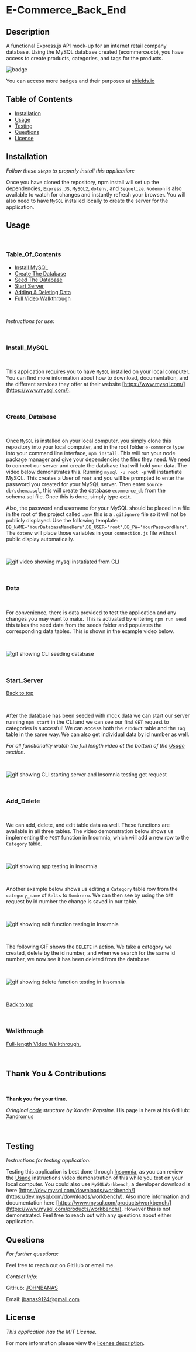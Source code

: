# E-Commerce_Back_End

## Description

A functional Express.js API mock-up for an internet retail company database. Using the MySQL database created (ecommerce.db), you have access to create products, categories, and tags for the products.   

![badge](https://img.shields.io/badge/license-MITLicense-brightorange)

You can access more badges and their purposes at [shields.io](https://shields.io)

## Table of Contents
  * [Installation](#installation)
  * [Usage](#usage)
  * [Testing](#testing)
  * [Questions](#questions)
  * [License](#license)
    
    
## Installation
    
  _Follow these steps to properly install this application:_

  Once you have cloned the repository, npm install will set up the dependencies, `Express.JS`, `MySQL2`, `dotenv`, and `Sequelize`. `Nodemon` is also available to watch for changes and instantly refresh your browser. You will also need to have `MySQL` installed locally to create the server for the application. 
      
## Usage

  <p>&nbsp</p>

  ### Table_Of_Contents
  * [Install MySQL](#Install_MySQL)
  * [Create The Database](#Create_Database)
  * [Seed The Database](#Data)
  * [Start Server](#Start_Server)
  * [Adding & Deleting Data](#Add_Delete)
  * [Full Video Walkthrough](#Walkthrough)

  <p>&nbsp</p>

  _Instructions for use:_

  <p>&nbsp</p>

  ### Install_MySQL

  <p>&nbsp</p>

  This application requires you to have `MySQL` installed on your local computer. You can find more information about how to download, documentation, and the different services they offer at their website [https://www.mysql.com/](https://www.mysql.com/). 

  <p>&nbsp</p>

  ### Create_Database

  <p>&nbsp</p>

  Once `MySQL` is installed on your local computer, you simply clone this repository into your local computer, and in the root folder `e-commerce` type into your command line interface, `npm install`. This will run your node package manager and give your dependencies the files they need. We need to connect our server and create the database that will hold your data. The video below demonstrates this. Running `mysql -u root -p` will instantiate MySQL. This creates a User of `root` and you will be prompted to enter the password you created for your MySQL server. Then enter `source db/schema.sql`, this will create the database `ecommerce_db` from the schema.sql file. Once this is done, simply type `exit`.

  Also, the password and username for your MySQL should be placed in a file in the root of the project called `.env` this is a `.gitignore` file so it will not be publicly displayed. Use the following template: `DB_NAME='YourDatabaseNameHere'`,`DB_USER='root'`,`DB_PW='YourPasswordHere'`. The `dotenv` will place those variables in your `connection.js` file without public display automatically.

  <p>&nbsp</p>

  ![gif video showing mysql instatiated from CLI](assets/images/e-commerce_walkthrough_1.gif)

  <p>&nbsp</p>

  ### Data

  <p>&nbsp</p>

  For convenience, there is data provided to test the application and any changes you may want to make. This is activated by entering `npm run seed` this takes the seed data from the seeds folder and populates the corresponding data tables. This is shown in the example video below.

  <p>&nbsp</p>

  ![gif showing CLI seeding database](assets/images/e-commerce_walkthrough_2.gif)

  <p>&nbsp</p>

  ### Start_Server

  [Back to top](#E-Commerce_Back_End)

  <p>&nbsp</p>

  After the database has been seeded with mock data we can start our server running `npm start` in the CLI and we can see our first `GET` request to categories is succesful! We can access both the `Product` table and the `Tag` table in the same way. We can also get individual data by id number as well.

  _For all functionality watch the full length video at the bottom of the [Usage](#Walkthrough) section._

  <p>&nbsp</p>

  ![gif showing CLI starting server and Insomnia testing get request](assets/images/e-commerce_walkthrough_3.gif)

  <p>&nbsp</p>

  ### Add_Delete

  <p>&nbsp</p>

  We can add, delete, and edit table data as well. These functions are available in all three tables. The video demonstration below shows us implementing the `POST` function in Insomnia, which will add a new row to the `Category` table.

  <p>&nbsp</p>

  ![gif showing app testing in Insomnia](assets/images/e-commerce_walkthrough_4.gif)

  <p>&nbsp</p>

  Another example below shows us editing a `Category` table row from the `category_name` of `Belts` to `Sombrero`. We can then see by using the `GET` request by id number the change is saved in our table.

  <p>&nbsp</p>

  ![gif showing edit function testing in Insomnia](assets/images/e-commerce_walkthrough_5.gif)

  <p>&nbsp</p>

  The following GIF shows the `DELETE` in action. We take a category we created, delete by the id number, and when we search for the same id number, we now see it has been deleted from the database.

  <p>&nbsp</p>

  ![gif showing delete function testing in Insomnia](assets/images/e-commerce_walkthrough_6.gif)

  <p>&nbsp</p>

  [Back to top](#E-Commerce_Back_End)

  <p>&nbsp</p>

  ### Walkthrough
  
  [Full-length Video Walkthrough.](https://www.awesomescreenshot.com/video/3651954?key=6a7eb236d9d25767694e14247fcba405)

<p>&nbsp</p>

## Thank You & Contributions

<p>&nbsp</p>

**Thank you for your time.**

_Oringinal [code](https://github.com/coding-boot-camp/fantastic-umbrella.git) structure by Xander Rapstine._ His page is here at his GitHub: [Xandromus](https://github.com/Xandromus)

<p>&nbsp</p>

## Testing

  _Instructions for testing application:_

  Testing this application is best done through [Insomnia](https://insomnia.rest/), as you can review the [Usage](#Usage) instructions video demonstration of this while you test on your local computer. You could also use `MySQLWorkbench`, a developer download is here [https://dev.mysql.com/downloads/workbench/](https://dev.mysql.com/downloads/workbench/). Also more information and documentation here [https://www.mysql.com/products/workbench/](https://www.mysql.com/products/workbench/). However this is not demonstrated. Feel free to reach out with any questions about either application.
      
## Questions
      
  _For further questions:_

  Feel free to reach out on GitHub or email me.
  
  _Contact Info:_

  GitHub: [JOHNBANAS](https://github.com/JOHNBANAS)

  Email: [jbanas9124@gmail.com](mailto:jbanas9124@gmail.com)
    
## License

      
  _This application has the MIT License._
      
  For more information please view the [license description](https://choosealicense.com/licenses/mit/).
  
  